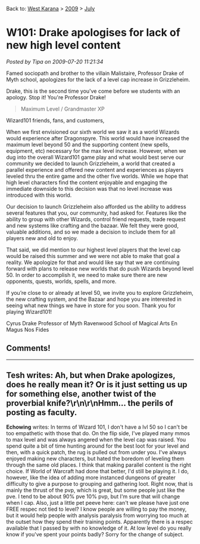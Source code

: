 Back to: [West Karana](/posts/westkarana.md) > [2009](/posts/2009/westkarana.md) > [July](./westkarana.md)
# W101: Drake apologises for lack of new high level content

*Posted by Tipa on 2009-07-20 11:21:34*

Famed sociopath and brother to the villain Malistaire, Professor Drake of Myth school, apologizes for the lack of a level cap increase in Grizzleheim.

Drake, this is the second time you've come before we students with an apology. Stop it! You're Professor Drake!
 

> Maximum Level / Grandmaster XP
 
Wizard101 friends, fans, and customers,
 
When we first envisioned our sixth world we saw it as a world Wizards would experience after Dragonspyre. This world would have increased the maximum level beyond 50 and the supporting content (new spells, equipment, etc) necessary for the max level increase. However, when we dug into the overall Wizard101 game play and what would best serve our community we decided to launch Grizzleheim, a world that created a parallel experience and offered new content and experiences as players leveled thru the entire game and the other five worlds. While we hope that high level characters find the content enjoyable and engaging the immediate downside to this decision was that no level increase was introduced with this world.
 
Our decision to launch Grizzleheim also afforded us the ability to address several features that you, our community, had asked for. Features like the ability to group with other Wizards, control friend requests, trade request and new systems like crafting and the bazaar. We felt they were good, valuable additions, and so we made a decision to include them for all players new and old to enjoy.
 
That said, we did mention to our highest level players that the level cap would be raised this summer and we were not able to make that goal a reality. We apologize for that and would like say that we are continuing forward with plans to release new worlds that do push Wizards beyond level 50. In order to accomplish it, we need to make sure there are new opponents, quests, worlds, spells, and more.
 
If you’re close to or already at level 50, we invite you to explore Grizzleheim, the new crafting system, and the Bazaar and hope you are interested in seeing what new things we have in store for you soon.
Thank you for playing Wizard101!

Cyrus Drake
Professor of Myth
Ravenwood School of Magical Arts
En Magus Nos Fides



 
## Comments!
---
**Tesh** writes: Ah, but when Drake apologizes, does he really mean it?  Or is it just setting us up for something else, another twist of the proverbial knife?\r\n\r\nHmm... the perils of posting as faculty.
---
**Echowing** writes: In terms of Wizard 101, I don't have a lvl 50 so I can't be too empathetic with those that do. On the flip side, I've played many mmos to max level and was always angered when the level cap was raised. You spend quite a bit of time hunting around for the best loot for your level and then, with a quick patch, the rug is pulled out from under you. I've always enjoyed making new characters, but hated the boredom of leveling them through the same old places. I think that making parallel content is the right choice. If World of Warcraft had done that better, I'd still be playing it. I do, however, like the idea of adding more instanced dungeons of greater difficulty to give a purpose to grouping and gathering loot. Right now, that is mainly the thrust of the pvp, which is great, but some people just like the pve. I tend to be about 90% pve 10% pvp, but I'm sure that will change when I cap. Also, just a little pet peeve here: can't we please have just one FREE respec not tied to level? I know people are willing to pay the money, but it would help people with analysis paralysis from worrying too much at the outset how they spend their training points. Apparently there is a respec available that I passed by with no knowledge of it. At low level do you really know if you've spent your points badly? Sorry for the change of subject.
